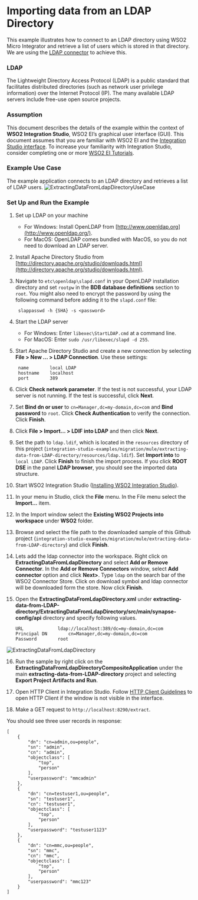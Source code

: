 # Importing data from an LDAP Directory

This example illustrates how to connect to an LDAP directory using WSO2 Micro Integrator and retrieve a list of users 
which is stored in that directory. We are using the [LDAP connector](https://store.wso2.com/store/assets/esbconnector/details/4ecf8dde-60f3-4e91-ba22-5f49a4e302f4) to achieve this.

### LDAP

The Lightweight Directory Access Protocol (LDAP) is a public standard that facilitates distributed directories (such as 
network user privilege information) over the Internet Protocol (IP). The many available LDAP servers include free-use 
open source projects.

### Assumption

This document describes the details of the example within the context of **WSO2 Integration Studio**, WSO2 EI’s graphical 
user interface (GUI). This document assumes that you are familiar with WSO2 EI and the 
[Integration Studio interface](https://ei.docs.wso2.com/en/latest/micro-integrator/develop/WSO2-Integration-Studio/). To 
increase your familiarity with Integration Studio, consider completing one or more 
[WSO2 EI Tutorials](https://ei.docs.wso2.com/en/latest/micro-integrator/use-cases/integration-use-cases/).

### Example Use Case

The example application connects to an LDAP directory and retrieves a list of LDAP users. 
![ExtractingDataFromLdapDirectoryUseCase](../resources/images/extracting-data-from-LDAP-directory/extracting-data-from-LDAP-directory-use-case.png?raw=true "Extracting data From LDAP directory use-case")

### Set Up and Run the Example 

1. Set up LDAP on your machine
   * For Windows: Install OpenLDAP from [http://www.openldap.org](http://www.openldap.org/).
   * For MacOS: OpenLDAP comes bundled with MacOS, so you do not need to download an LDAP server.
   
2. Install Apache Directory Studio from [http://directory.apache.org/studio/downloads.html](http://directory.apache.org/studio/downloads.html).
 
3. Navigate to `etc\openldap\slapd.conf` in your OpenLDAP installation directory and set `rootpw` in the 
**BDB database definitions** section to `root`. You might also need to encrypt the password by using the following 
command before adding it to the `slapd.conf` file:
		
		slappasswd -h {SHA} -s <password>
   
4. Start the LDAP server
   * For Windows: Enter `libexec\StartLDAP.cmd` at a command line.
   * For MacOS: Enter `sudo /usr/libexec/slapd -d 255`.
    
5. Start Apache Directory Studio and create a new connection by selecting **File > New ... > LDAP Connection**. Use these settings:

		name		local LDAP
		hostname	localhost
		port		389

6. Click **Check network parameter**. If the test is not successful, your LDAP server is not running. If the test is 
successful, click **Next**.
	
7. Set **Bind dn or user** to `cn=Manager,dc=my-domain,dc=com` and **Bind password** to `root`. Click 
**Check Authentication** to verify the connection. Click **Finish**.

8. Click **File > Import... > LDIF into LDAP** and then click **Next**. 

9. Set the path to `ldap.ldif`, which is located in the `resources` directory of this project (`integration-studio-examples/migration/mule/extracting-data-from-LDAP-directory/resources/ldap.ldif`).
Set **Import into** to `local LDAP`. Click **Finish** to finish the import process. If you click **ROOT DSE** in the panel 
**LDAP browser**, you should see the imported data structure.

10. Start WSO2 Integration Studio ([Installing WSO2 Integration Studio](https://ei.docs.wso2.com/en/latest/micro-integrator/develop/installing-WSO2-Integration-Studio/)).

11. In your menu in Studio, click the **File** menu. In the File menu select the **Import...** item.

12. In the Import window select the **Existing WSO2 Projects into workspace** under **WSO2** folder.

13. Browse and select the file path to the downloaded sample of this Github project
(`integration-studio-examples/migration/mule/extracting-data-from-LDAP-directory`) and click **Finish**.

14. Lets add the ldap connector into the workspace. Right click on **ExtractingDataFromLdapDirectory** and select 
**Add or Remove Connector**. In the **Add or Remove Connectors** window, select **Add connector** option and click 
**Next>**. Type `ldap` on the search bar of the WSO2 Connector Store. Click on download symbol and ldap connector will 
be downloaded form the store. Now click **Finish**.

15. Open the **ExtractingDataFromLdapDirectory.xml** under 
**extracting-data-from-LDAP-directory/ExtractingDataFromLdapDirectory/src/main/synapse-config/api** directory and specify 
following values.

		URL 			ldap://localhost:389/dc=my-domain,dc=com
		Principal DN    	cn=Manager,dc=my-domain,dc=com
		Password		root

![ExtractingDataFromLdapDirectory](../resources/images/extracting-data-from-LDAP-directory/extracting-data-from-LDAP-directory.png?raw=true "Extracting data from LDAP directory")

16. Run the sample by right click on the **ExtractingDataFromLdapDirectoryCompositeApplication** under the main 
**extracting-data-from-LDAP-directory** project and selecting **Export Project Artifacts and Run**.

17. Open HTTP Client in Integration Studio. Follow [HTTP Client Guidelines](../../../docs/common/adding-http-client-to-integration-studio.md) 
to open HTTP Client if the window is not visible in the interface.

18. Make a GET request to `http://localhost:8290/extract`.

You should see three user records in response:
```
[
    {
        "dn": "cn=admin,ou=people",
        "sn": "admin",
        "cn": "admin",
        "objectclass": [
            "top",
            "person"
        ],
        "userpassword": "mmcadmin"
    },
    {
        "dn": "cn=testuser1,ou=people",
        "sn": "testuser1",
        "cn": "testuser1",
        "objectclass": [
            "top",
            "person"
        ],
        "userpassword": "testuser1123"
    },
    {
        "dn": "cn=mmc,ou=people",
        "sn": "mmc",
        "cn": "mmc",
        "objectclass": [
            "top",
            "person"
        ],
        "userpassword": "mmc123"
    }
]
```
